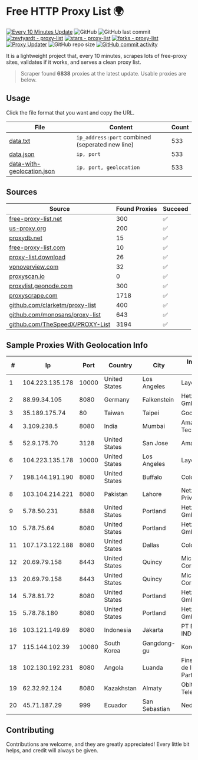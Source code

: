 
# Free HTTP Proxy List 🌍

[![Every 10 Minutes Update](https://github.com/mertguvencli/http-proxy-list/actions/workflows/main.yml/badge.svg?branch=main)](https://github.com/mertguvencli/http-proxy-list/actions/workflows/main.yml)
![GitHub](https://img.shields.io/github/license/mertguvencli/http-proxy-list)
![GitHub last commit](https://img.shields.io/github/last-commit/mertguvencli/http-proxy-list)
[![zevtyardt - proxy-list](https://img.shields.io/static/v1?label=zevtyardt&message=proxy-list&color=blue&logo=github)](https://github.com/zevtyardt/proxy-list "Go to GitHub repo")
[![stars - proxy-list](https://img.shields.io/github/stars/zevtyardt/proxy-list?style=social)](https://github.com/zevtyardt/proxy-list)
[![forks - proxy-list](https://img.shields.io/github/forks/zevtyardt/proxy-list?style=social)](https://github.com/zevtyardt/proxy-list)
[![Proxy Updater](https://github.com/zevtyardt/proxy-list/workflows/Proxy%20Updater/badge.svg)](https://github.com/zevtyardt/proxy-list/actions?query=workflow:"Proxy+Updater")
![GitHub repo size](https://img.shields.io/github/repo-size/zevtyardt/proxy-list)
[![GitHub commit activity](https://img.shields.io/github/commit-activity/m/zevtyardt/proxy-list?logo=commits)](https://github.com/zevtyardt/proxy-list/commits/main)

It is a lightweight project that, every 10 minutes, scrapes lots of free-proxy sites, validates if it works, and serves a clean proxy list.

> Scraper found **6838** proxies at the latest update. Usable proxies are below.

## Usage

Click the file format that you want and copy the URL.

|File|Content|Count|
|----|-------|-----|
|[data.txt](https://raw.githubusercontent.com/mertguvencli/http-proxy-list/main/proxy-list/data.txt)|`ip_address:port` combined (seperated new line)|533|
|[data.json](https://raw.githubusercontent.com/mertguvencli/http-proxy-list/main/proxy-list/data.json)|`ip, port`|533|
|[data-with-geolocation.json](https://raw.githubusercontent.com/mertguvencli/http-proxy-list/main/proxy-list/data-with-geolocation.json)|`ip, port, geolocation`|533|

## Sources

|Source|Found Proxies|Succeed|
|------|-------------|-------|
|[free-proxy-list.net](https://free-proxy-list.net)|300|✅|
|[us-proxy.org](https://www.us-proxy.org)|200|✅|
|[proxydb.net](http://proxydb.net)|15|✅|
|[free-proxy-list.com](https://free-proxy-list.com/?page=&port=&type%5B%5D=http&type%5B%5D=https&up_time=0&search=Search)|10|✅|
|[proxy-list.download](https://www.proxy-list.download/HTTP)|26|✅|
|[vpnoverview.com](https://vpnoverview.com/privacy/anonymous-browsing/free-proxy-servers)|32|✅|
|[proxyscan.io](https://www.proxyscan.io)|0|✅|
|[proxylist.geonode.com](https://proxylist.geonode.com/api/proxy-list?limit=300&page=1&sort_by=lastChecked&sort_type=desc&protocols=http,https)|300|✅|
|[proxyscrape.com](https://api.proxyscrape.com/v2/?request=displayproxies&protocol=http&timeout=10000&country=all&ssl=all&anonymity=all)|1718|✅|
|[github.com/clarketm/proxy-list](https://raw.githubusercontent.com/clarketm/proxy-list/master/proxy-list-raw.txt)|400|✅|
|[github.com/monosans/proxy-list](https://raw.githubusercontent.com/monosans/proxy-list/main/proxies/http.txt)|643|✅|
|[github.com/TheSpeedX/PROXY-List](https://raw.githubusercontent.com/TheSpeedX/PROXY-List/master/http.txt)|3194|✅|


## Sample Proxies With Geolocation Info

|#|Ip|Port|Country|City|Internet Service Provider|
|-|--|----|-------|----|-------------------------|
|1|104.223.135.178|10000|United States|Los Angeles|LayerHost|
|2|88.99.34.105|8080|Germany|Falkenstein|Hetzner Online GmbH|
|3|35.189.175.74|80|Taiwan|Taipei|Google LLC|
|4|3.109.238.5|8080|India|Mumbai|Amazon Technologies Inc.|
|5|52.9.175.70|3128|United States|San Jose|Amazon.com, Inc.|
|6|104.223.135.178|10000|United States|Los Angeles|LayerHost|
|7|198.144.191.190|8080|United States|Buffalo|ColoCrossing|
|8|103.104.214.221|8080|Pakistan|Lahore|Netze Technology Private Limited|
|9|5.78.50.231|8888|United States|Portland|Hetzner Online GmbH|
|10|5.78.75.64|8080|United States|Portland|Hetzner Online GmbH|
|11|107.173.122.188|8080|United States|Dallas|ColoCrossing|
|12|20.69.79.158|8443|United States|Quincy|Microsoft Corporation|
|13|20.69.79.158|8443|United States|Quincy|Microsoft Corporation|
|14|5.78.81.72|8080|United States|Portland|Hetzner Online GmbH|
|15|5.78.78.180|8080|United States|Portland|Hetzner Online GmbH|
|16|103.121.149.69|8080|Indonesia|Jakarta|PT EMERIO INDONESIA|
|17|115.144.102.39|10080|South Korea|Gangdong-gu|Korea Telecom|
|18|102.130.192.231|8080|Angola|Luanda|Finstar - Sociedade de Investimento e Participacoes S.A|
|19|62.32.92.124|8080|Kazakhstan|Almaty|Obit Telecommunications|
|20|45.71.187.29|999|Ecuador|San Sebastian|Nedetel S.A.|



## Contributing

Contributions are welcome, and they are greatly appreciated! Every
little bit helps, and credit will always be given.

